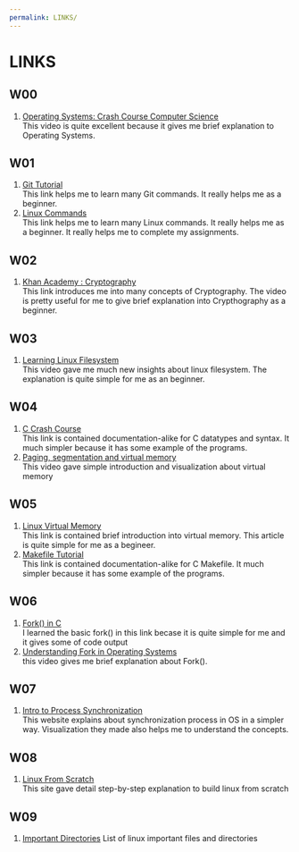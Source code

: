 ```yaml
---
permalink: LINKS/
---
```

# LINKS

## W00
1. [Operating Systems: Crash Course Computer Science](https://www.youtube.com/watch?v=26QPDBe-NB8)<br>
    This video is quite excellent because it gives me brief explanation to Operating Systems.

## W01
1. [Git Tutorial](https://www.tutorialspoint.com/git/index.htm)<br>
    This link helps me to learn many Git commands. It really helps me as a beginner.
2. [Linux Commands](https://www.javatpoint.com/linux-commands)<br>
    This link helps me to learn many Linux commands. It really helps me as a beginner. It really helps me to complete my assignments.

## W02
1. [Khan Academy : Cryptography](https://www.khanacademy.org/computing/computer-science/cryptography)<br>
    This link introduces me into many concepts of Cryptography. The video is pretty useful for me to give brief explanation into Crypthography as a beginner.
 
## W03
1. [Learning Linux Filesystem](https://www.youtube.com/watch?v=HIXzJ3Rz9po)<br>
    This video gave me much new insights about linux filesystem. The explanation is quite simple for me as an beginner.
 
## W04
1. [C Crash Course](http://www.mattababy.org/~belmonte/Teaching/CCC/CrashCourseC.html) <br>
    This link is contained documentation-alike for C datatypes and syntax. It much simpler because it has some example of the programs.
    <br>
2. [Paging, segmentation and virtual memory](https://www.youtube.com/watch?v=O4nwUqQodAg) <br>
    This video gave simple introduction and visualization about virtual memory
    
## W05
1. [Linux Virtual Memory](https://www.makeuseof.com/virtual-memory-on-linux/) <br>
    This link is contained brief introduction into virtual memory. This article is quite simple for me as a begineer.
    <br>
2. [Makefile Tutorial](https://makefiletutorial.com/) <br>
    This link is contained documentation-alike for C Makefile. It much simpler because it has some example of the programs.
    
## W06
1. [Fork() in C](https://www.geeksforgeeks.org/fork-system-call/) <br>
    I learned the basic fork() in this link becase it is quite simple for me and it gives some of code output
    <br>
2. [Understanding Fork in Operating Systems](https://www.youtube.com/watch?v=PwxTbksJ2fo) <br>
    this video gives me brief explanation about Fork().
## W07
1. [Intro to Process Synchronization](https://www.geeksforgeeks.org/introduction-of-process-synchronization/) <br>
	This website explains about synchronization process in OS in a simpler way. Visualization they made also helps me to understand the concepts.
## W08
1. [Linux From Scratch](https://www.linuxfromscratch.org/lfs/view/11.2/) <br>
	This site gave detail step-by-step explanation to build linux from scratch
## W09
1. [Important Directories](http://www.dba-oracle.com/linux/important_files_directories.htm)
	List of linux important files and directories
